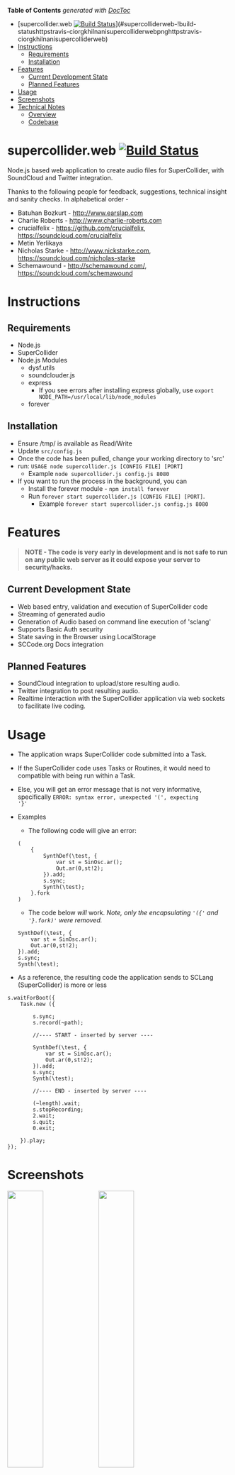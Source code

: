 **Table of Contents**  *generated with [DocToc](http://doctoc.herokuapp.com/)*

- [supercollider.web [![Build Status](https://travis-ci.org/khilnani/supercollider.web.png)](https://travis-ci.org/khilnani/supercollider.web)](#supercolliderweb-!build-statushttpstravis-ciorgkhilnanisupercolliderwebpnghttpstravis-ciorgkhilnanisupercolliderweb)
- [Instructions](#instructions)
	- [Requirements ](#requirements)
	- [Installation](#installation)
- [Features](#features)
	- [Current Development State](#current-development-state)
	- [Planned Features](#planned-features)
- [Usage](#usage)
- [Screenshots](#screenshots)
- [Technical Notes](#technical-notes)
	- [Overview](#overview)
	- [Codebase](#codebase)

supercollider.web [![Build Status](https://travis-ci.org/khilnani/supercollider.web.png)](https://travis-ci.org/khilnani/supercollider.web)
=========

Node.js based web application to create audio files for SuperCollider, with SoundCloud and Twitter integration.


Thanks to the following people for feedback, suggestions, technical insight and sanity checks. In alphabetical order -

- Batuhan Bozkurt - http://www.earslap.com
- Charlie Roberts - http://www.charlie-roberts.com
- crucialfelix - https://github.com/crucialfelix, https://soundcloud.com/crucialfelix
- Metin Yerlikaya
- Nicholas Starke - http://www.nickstarke.com, https://soundcloud.com/nicholas-starke
- Schemawound - http://schemawound.com/, https://soundcloud.com/schemawound


Instructions
=========
 
Requirements 
---------
- Node.js
- SuperCollider
- Node.js Modules
	- dysf.utils
	- soundclouder.js
	- express 
		- If you see errors after installing express globally, use `export NODE_PATH=/usr/local/lib/node_modules`
	- forever


Installation
---------
- Ensure /tmp/ is available as Read/Write
- Update <code>src/config.js</code>
- Once the code has been pulled, change your working directory to 'src'
- run: `USAGE node supercollider.js [CONFIG FILE] [PORT]`
	- Example `node supercollider.js config.js 8080`
- If you want to run the process in the background, you can 
  - Install the forever module - `npm install forever`
  - Run `forever start supercollider.js [CONFIG FILE] [PORT]`. 
  	- Example `forever start supercollider.js config.js 8080`

Features
=========

> **NOTE - The code is very early in development and is not safe to run on any public web server as it could expose your server to security/hacks.**

Current Development State
---------

- Web based entry, validation and execution of SuperCollider code
- Streaming of generated audio
- Generation of Audio based on command line execution of 'sclang'
- Supports Basic Auth security
- State saving in the Browser using LocalStorage
- SCCode.org Docs integration

Planned Features
---------

- SoundCloud integration to upload/store resulting audio.
- Twitter integration to post resulting audio.
- Realtime interaction with the SuperCollider application via web sockets to facilitate live coding.

Usage
=========

- The application wraps SuperCollider code submitted into a Task. 
- If the SuperCollider code uses Tasks or Routines, it would need to compatible with being run within a Task.
- Else, you will get an error message that is not very informative, specifically <code>ERROR: syntax error, unexpected '(', expecting '}'</code>
- Examples
	- The following code will give an error:


	```
	(
		{
			SynthDef(\test, {
				var st = SinOsc.ar();
				Out.ar(0,st!2);
			}).add;
			s.sync;
			Synth(\test);
		}.fork
	)
	```

	- The code below *will* work. *Note, only the encapsulating `'({'`  and `'}.fork)'` were removed.*

	```
	SynthDef(\test, {
		var st = SinOsc.ar();
		Out.ar(0,st!2);
	}).add;
	s.sync;
	Synth(\test);
	```	

- As a reference, the resulting code the application sends to SCLang (SuperCollider) is more or less

```
s.waitForBoot({
	Task.new ({

		s.sync; 
		s.record(~path);

		//---- START - inserted by server ----

		SynthDef(\test, {
			var st = SinOsc.ar();
			Out.ar(0,st!2);
		}).add;
		s.sync;
		Synth(\test);

		//---- END - inserted by server ----

		(~length).wait;
		s.stopRecording;
		2.wait;
		s.quit;
		0.exit;

	}).play;
});
```

Screenshots
=========

<img src="https://raw.github.com/dysf/supercollider.web/master/docs/image_0.png" width="40%" />
<img src="https://raw.github.com/dysf/supercollider.web/master/docs/image_1.png" width="40%" />
<img src="https://raw.github.com/dysf/supercollider.web/master/docs/image_2.png" width="40%" />
<img src="https://raw.github.com/dysf/supercollider.web/master/docs/image_3.png" width="40%" />
<img src="https://raw.github.com/dysf/supercollider.web/master/docs/image_4.png" width="40%" />
<img src="https://raw.github.com/dysf/supercollider.web/master/docs/image_5.png" width="40%" />


Technical Notes
=========

Overview
---------

- The application allows a user to submit SuperCollider code via a form. 
- The submitted code is then inserted into a template that facilitates command line execution of SuperCollider (sclang) to generate audio.
- Audio is generated in 16bit 44.1kHz AIFF format.
- Via a post-redirect-get pattern, audio is streamed to the browser.

Codebase
---------

- src
	- supercollider.web.js: The main js file of the application
	- config
		- config.js: Template config file that should contain SoundCloud client keys, Log levels etc.
		- config.illegals.js: Illegal keywords
	- html: Publish html/js/css files accessible at http://server:port/
	- modules: Custom modules for the application that handle request routing, utils, SoundCloud API etc.
	- templates: Template SCD files used to generate SuperCollider code send to sclang
- tests: Vow and PhantomJS tests
- docs: misc stuff
	- examples: Sample SuperCollider code that is created, along with the resulting audio.
	- leftovers: Experiments, abandoned ideas etc. that may be of interest.
	- misc: Reference SuperCollider code that is used for standalone testing of SC integration. 


